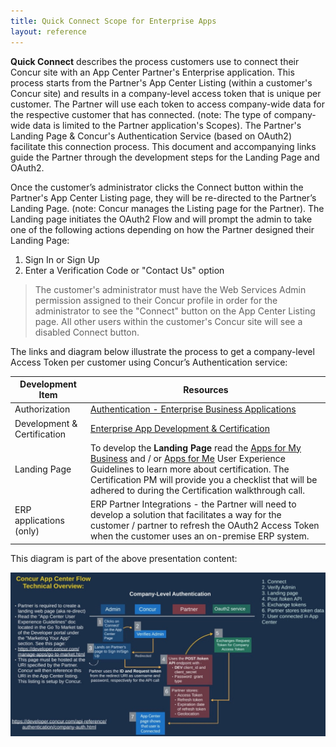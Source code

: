 ```yaml
---
title: Quick Connect Scope for Enterprise Apps
layout: reference
---
```


**Quick Connect** describes the process customers use to connect their Concur site with an App Center Partner's Enterprise application. This process starts from the Partner's App Center Listing (within a customer's Concur site) and results in a company-level access token that is unique per customer.  The Partner will use each token to access company-wide data for the respective customer that has connected.  (note: The type of company-wide data is limited to the Partner application's Scopes).  The Partner's Landing Page & Concur's Authentication Service (based on OAuth2) facilitate this connection process.  This document and accompanying links guide the Partner through the development steps for the Landing Page and OAuth2.

Once the customer’s administrator clicks the Connect button within the Partner's App Center Listing page, they will be re-directed to the Partner’s Landing Page. (note: Concur manages the Listing page for the Partner). The Landing page initiates the OAuth2 Flow and will prompt the admin to take one of the following actions depending on how the Partner designed their Landing Page:

1. Sign In or Sign Up
1. Enter a Verification Code or "Contact Us" option

> The customer's administrator must have the Web Services Admin permission assigned to their Concur profile in order for the administrator to see the "Connect" button on the App Center Listing page.  All other users within the customer's Concur site will see a disabled Connect button.

The links and diagram below illustrate the process to get a company-level Access Token per customer using Concur’s Authentication service:

Development Item|Resources
---|---
Authorization|[Authentication - Enterprise Business Applications](./api-reference/authentication/apidoc.markdown#enterprise-business-applications)
Development & Certification|[Enterprise App Development & Certification](https://prezi.com/p/lw0qqy51zcmd/)
Landing Page|To develop the **Landing Page** read the [Apps for My Business](./manage-apps/go-market-docs/app-center-ux-guidelines-enterprise.pdf) and / or [Apps for Me](https://developer.concur.com/manage-apps/go-market-docs/app-center-ux-guidelines-consumer.pdf) User Experience Guidelines to learn more about certification. The Certification PM will provide you a checklist that will be adhered to during the Certification walkthrough call.
ERP applications (only)|ERP Partner Integrations - the Partner will need to develop a solution that facilitates a way for the customer / partner to refresh the OAuth2 Access Token when the customer uses an on-premise ERP system.

This diagram is part of the above presentation content:

![OAuth2.png](./OAuth2.png)
